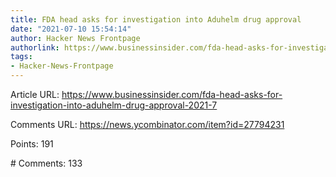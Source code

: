 ```yaml
---
title: FDA head asks for investigation into Aduhelm drug approval
date: "2021-07-10 15:54:14"
author: Hacker News Frontpage
authorlink: https://www.businessinsider.com/fda-head-asks-for-investigation-into-aduhelm-drug-approval-2021-7
tags:
- Hacker-News-Frontpage
---
```


<p>Article URL: <a href="https://www.businessinsider.com/fda-head-asks-for-investigation-into-aduhelm-drug-approval-2021-7">https://www.businessinsider.com/fda-head-asks-for-investigation-into-aduhelm-drug-approval-2021-7</a></p>
<p>Comments URL: <a href="https://news.ycombinator.com/item?id=27794231">https://news.ycombinator.com/item?id=27794231</a></p>
<p>Points: 191</p>
<p># Comments: 133</p>
